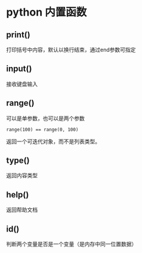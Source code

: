 # python 内置函数

## print()

打印括号中内容，默认以换行结束，通过end参数可指定

## input()

接收键盘输入

## range()

可以是单参数，也可以是两个参数

    range(100) == range(0, 100)

返回一个可迭代对象，而不是列表类型。

## type()

返回内容类型

## help()

返回帮助文档

## id()

判断两个变量是否是一个变量（是内存中同一位置数据）
